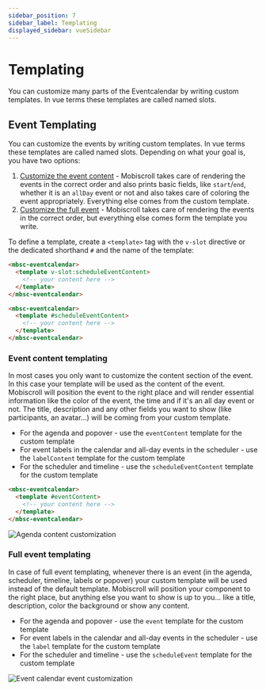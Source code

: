 ```yaml
---
sidebar_position: 7
sidebar_label: Templating
displayed_sidebar: vueSidebar
---
```


# Templating

You can customize many parts of the Eventcalendar by writing custom templates. In vue terms these templates are called named slots.

## Event Templating

You can customize the events by writing custom templates. In vue terms these templates are called named slots. Depending on what your goal is, you have two options:

1. [Customize the event content](#event-content-templating) - Mobiscroll takes care of rendering the events in the correct order and also prints basic fields, like `start`/`end`, whether it is an `allDay` event or not and also takes care of coloring the event appropriately. Everything else comes from the custom template.
2. [Customize the full event](#full-event-templating) - Mobiscroll takes care of rendering the events in the correct order, but everything else comes form the template you write.

To define a template, create a `<template>` tag with the `v-slot` directive or the dedicated shorthand `#` and the name of the template:

```html title="Using the v-slot directive"
<mbsc-eventcalendar>
  <template v-slot:scheduleEventContent>
    <!-- your content here -->
  </template>
</mbsc-eventcalendar>
```

```html title="Using the v-slot shorthand"
<mbsc-eventcalendar>
  <template #scheduleEventContent>
    <!-- your content here -->
  </template>
</mbsc-eventcalendar>
```

### Event content templating

In most cases you only want to customize the content section of the event. In this case your template will be used as the content of the event. Mobiscroll will position the event to the right place and will render essential information like the color of the event, the time and if it's an all day event or not. The title, description and any other fields you want to show (like participants, an avatar...) will be coming from your custom template.

- For the agenda and popover - use the `eventContent` template for the custom template
- For event labels in the calendar and all-day events in the scheduler - use the `labelContent` template for the custom template
- For the scheduler and timeline - use the `scheduleEventContent` template for the custom template

```html
<mbsc-eventcalendar>
  <template #eventContent>
    <!-- your content here -->
  </template>
</mbsc-eventcalendar>
```

![Agenda content customization](https://docs.mobiscroll.com/Content/img/docs/customize-the-event-content.png)

### Full event templating

In case of full event templating, whenever there is an event (in the agenda, scheduler, timeline, labels or popover) your custom template will be used instead of the default template. Mobiscroll will position your component to the right place, but anything else you want to show is up to you... like a title, description, color the background or show any content.

- For the agenda and popover - use the `event` template for the custom template
- For event labels in the calendar and all-day events in the scheduler - use the `label` template for the custom template
- For the scheduler and timeline - use the `scheduleEvent` template for the custom template

![Event calendar event customization](https://docs.mobiscroll.com/Content/img/docs/customize-the-full-event.png)
